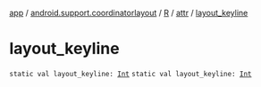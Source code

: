 [app](../../../index.md) / [android.support.coordinatorlayout](../../index.md) / [R](../index.md) / [attr](index.md) / [layout_keyline](./layout_keyline.md)

# layout_keyline

`static val layout_keyline: `[`Int`](https://kotlinlang.org/api/latest/jvm/stdlib/kotlin/-int/index.html)
`static val layout_keyline: `[`Int`](https://kotlinlang.org/api/latest/jvm/stdlib/kotlin/-int/index.html)